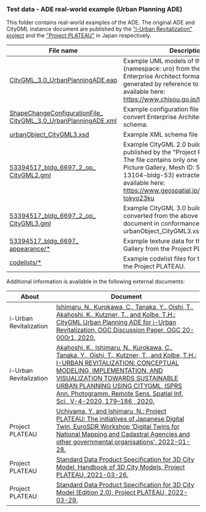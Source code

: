 ### Test data - ADE real-world example (Urban Planning ADE)

This folder contains real-world examples of the ADE.
The original ADE and CityGML instance document are published by the ["i-Urban Revitalization" project](https://www.chisou.go.jp/tiiki/toshisaisei/itoshisaisei/iur/) and the ["Project PLATEAU"](https://www.mlit.go.jp/plateau/) in Japan respectively.

File name | Description of test data
-------------------------|------------------------------------------------------------------
[CityGML_3.0_UrbanPlanningADE.eap](CityGML_3.0_UrbanPlanningADE.eap) | Example UML models of the Urban Object module (namespace: uro) from the Urban Planning ADE in Enterprise Architect format (.eap file). The file was generated by reference to the Urban Planning ADE v1.4 available here: https://www.chisou.go.jp/tiiki/toshisaisei/itoshisaisei/iur/ 
[ShapeChangeConfigurationFile_<br>CityGML_3.0_UrbanPlanningADE.xml](ShapeChangeConfigurationFile_CityGML_3.0_UrbanPlanningADE.xml) | Example configuration file of the [ShapeChange](https://shapechange.net/) to convert Enterprise Architect UML models into XML schema.
[urbanObject_CityGML3.xsd](urbanObject_CityGML3.xsd) | Example XML schema file generated by ShapeChange.
[53394517_bldg_6697_2_op_<br>CityGML2.gml](53394517_bldg_6697_2_op_CityGML2.gml) | Example CityGML 2.0 building instance document published by the "Project PLATEAU" (CC BY 4.0/ODbL). The file contains only one building (Meiji Memorial Picture Gallery, Mesh ID: 53394517, Building ID: 13104-bldg-53) extracted from the Tokyo data available here: https://www.geospatial.jp/ckan/dataset/plateau-tokyo23ku
[53394517_bldg_6697_2_op_<br>CityGML3.gml](53394517_bldg_6697_2_op_CityGML3.gml) | Example CityGML 3.0 building instance document converted from the above CityGML 2.0 instance document in conformance with the urbanObject_CityGML3.xsd.
[53394517_bldg_6697_<br>appearance/*](53394517_bldg_6697_appearance/) | Example texture data for the Meiji Memorial Picture Gallery from the Project PLATEAU.
[codelists/*](codelists/) | Example codelist files for the Tokyo data published by the Project PLATEAU.

Additional information is available in the following external documents:

About | Document
-------------------------|--------------------------------------------------------------------------------
i-Urban Revitalization | [Ishimaru, N., Kurokawa, C., Tanaka, Y., Oishi, T., Akahoshi, K., Kutzner, T., and Kolbe, T.H.: CityGML Urban Planning ADE for i-Urban Revitalization, OGC Discussion Paper, OGC 20-000r1, 2020.](https://portal.ogc.org/files/?artifact_id=92113)
i-Urban Revitalization | [Akahoshi, K., Ishimaru, N., Kurokawa, C., Tanaka, Y., Oishi, T., Kutzner, T., and Kolbe, T.H.: I-URBAN REVITALIZATION: CONCEPTUAL MODELING, IMPLEMENTATION, AND VISUALIZATION TOWARDS SUSTAINABLE URBAN PLANNING USING CITYGML, ISPRS Ann. Photogramm. Remote Sens. Spatial Inf. Sci., V-4-2020, 179–186 , 2020.](https://doi.org/10.5194/isprs-annals-V-4-2020-179-2020)
Project PLATEAU | [Uchiyama, Y. and Ishimaru, N.: Project PLATEAU: The initiatives of Japanese Digital Twin, EuroSDR Workshop ‘Digital Twins for National Mapping and Cadastral Agencies and other governmental organisations’, 2022-01-28.](http://www.eurosdr.net/sites/default/files/images/inline/project_plateau_uchiyama_yuya_ishimaru_nobuhiro.pdf)
Project PLATEAU | [Standard Data Product Specification for 3D City Model. Handbook of 3D City Models, Project PLATEAU, 2021-03-26.](https://www.mlit.go.jp/plateau/file/libraries/doc/plateau_doc_0001_ver01.pdf)
Project PLATEAU | [Standard Data Product Specification for 3D City Model (Edition 2.0), Project PLATEAU, 2022-03-29.](https://www.mlit.go.jp/plateaudocument/)
